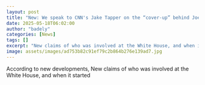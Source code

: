 ```yaml
---
layout: post
title: "New: We speak to CNN's Jake Tapper on the “cover-up” behind Joe Biden’s decline"
date: 2025-05-18T06:02:00
author: "badely"
categories: [News]
tags: []
excerpt: "New claims of who was involved at the White House, and when it started"
image: assets/images/ad753b82c91ef79c2b864b276e139ad7.jpg
---
```


According to new developments, New claims of who was involved at the White House, and when it started

